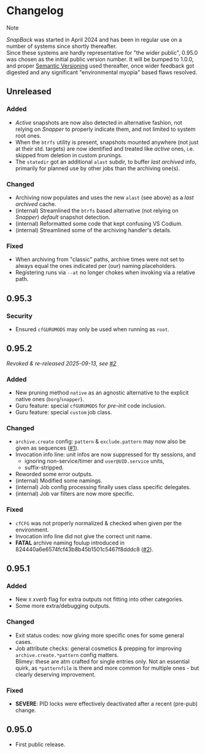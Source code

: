 # Changelog

>[!NOTE]
>*SnapBack* was started in April 2024 and has been in regular use on a number of systems since shortly thereafter.  
>Since these systems are hardly representative for "the wider public", 0.95.0 was chosen as the initial public version number.
It will be bumped to 1.0.0, and proper [Semantic Versioning](https://semver.org/spec/v2.0.0.html) used thereafter,
once wider feedback got digested and any significant "environmental myopia" based flaws resolved.

<!--
## VERSION
- Nothing yet.
### Added
### Changed
### Depracated
### Removed
### Fixed
### Security
### Contributors
-->


## Unreleased

### Added
- *Active* snapshots are now also detected in alternative fashion, not relying on *Snapper* to properly indicate them,
and not limited to system root ones.
- When the `btrfs` utility is present, snapshots mounted anywhere (not just at their std. targets)
are now identified and treated like *active* ones, i.e. skipped from deletion in custom prunings.
- The `statedir` got an additional `alast` subdir, to buffer *last archived* info, primarily for planned use by other
jobs than the archiving one(s).

### Changed
- Archiving now populates and uses the new `alast` (see above) as a *last archived* cache.
- (internal) Streamlined the `btrfs` based alternative (not relying on *Snapper*) *default* snapshot detection.
- (internal) Reformatted some code that kept confusing VS Codium.
- (internal) Streamlined some of the archiving handler's details.

### Fixed
- When archiving from "classic" paths, archive times were not set to always equal the ones indicated per (our) naming placeholders.
- Registering runs via `--at` no longer chokes when invoking via a relative path.

## 0.95.3

### Security
- Ensured `cfGURUMODS` may only be used when running as `root`.


## 0.95.2

*Revoked & re-released 2025-09-13, see [#2][2]*

### Added
- New pruning method `native` as an agnostic alternative to the explicit native ones (`borg`/`snapper`).
- Guru feature: special `cfGURUMODS` for *pre-init* code inclusion.
- Guru feature: special `custom` job class.

### Changed
- `archive.create` config: `pattern` & `exclude.pattern` may now also be given as sequences ([#1][1]).
- Invocation info line: unit infos are now suppressed for tty sessions, and
  - ignoring non-service/timer and `user@UID.service` units,
  - suffix-stripped.
- Reworded some error outputs.
- (internal) Modified some namings.
- (internal) Job config processing finally uses class specific delegates.
- (internal) Job var filters are now more specific.

### Fixed
- `cfCFG` was not properly normalized & checked when given per the environment.
- Invocation info line did not give the correct unit name.
- **FATAL** archive naming foulup introduced in 824440a6e6574fcf43b8b45b1501c5467f8dddc8 ([#2][2]).


[1]: https://codeberg.org/rpnid/snapback/issues/1
[2]: https://codeberg.org/rpnid/snapback/issues/2


## 0.95.1

### Added
- New `X` *xverb* flag for extra outputs not fitting into other categories.
- Some more extra/debugging outputs.

### Changed
- Exit status codes: now giving more specific ones for some general cases.
- Job attribute checks: general cosmetics & prepping for improving `archive.create.*pattern` config matters.  
Blimey: these are atm crafted for single entries only. Not an essential quirk, as `*patternfile` is there and more common for multiple ones - but clearly deserving improvement.

### Fixed
- **SEVERE**: PID locks were effectively deactivated after a recent (pre-pub) change.


## 0.95.0
- First public release.

